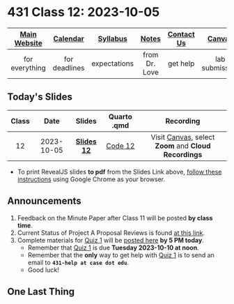 # 431 Class 12: 2023-10-05

[Main Website](https://thomaselove.github.io/431-2023/) | [Calendar](https://thomaselove.github.io/431-2023/calendar.html) | [Syllabus](https://thomaselove.github.io/431-syllabus-2023/) | [Notes](https://thomaselove.github.io/431-notes/) | [Contact Us](https://thomaselove.github.io/431-2023/contact.html) | [Canvas](https://canvas.case.edu) | [Data and Code](https://github.com/THOMASELOVE/431-data)
:-----------: | :--------------: | :----------: | :---------: | :-------------: | :-----------: | :------------:
for everything | for deadlines | expectations | from Dr. Love | get help | lab submission | for downloads

## Today's Slides

Class | Date | Slides | Quarto .qmd | Recording
:---: | :--------: | :------: | :------: | :-------------:
12 | 2023-10-05 | **[Slides 12](https://thomaselove.github.io/431-slides-2023/class12.html)** | [Code 12](https://thomaselove.github.io/431-slides-2023/class12.qmd) | Visit [Canvas](https://canvas.case.edu/), select **Zoom** and **Cloud Recordings**

- To print RevealJS slides **to pdf** from the Slides Link above, [follow these instructions](https://quarto.org/docs/presentations/revealjs/presenting.html#print-to-pdf) using Google Chrome as your browser.

## Announcements

1. Feedback on the Minute Paper after Class 11 will be posted **by class time**.
2. Current Status of Project A Proposal Reviews is found [at this link](https://github.com/THOMASELOVE/431-classes-2023/blob/main/projA/projectA_proposal.md).
3. Complete materials for [Quiz 1](https://github.com/THOMASELOVE/431-quizzes-2023/tree/main/quiz1) will be [posted here](https://github.com/THOMASELOVE/431-quizzes-2023/tree/main/quiz1) **by 5 PM today**.
    - Remember that [Quiz 1](https://github.com/THOMASELOVE/431-quizzes-2023/tree/main/quiz1) is due **Tuesday 2023-10-10 at noon**.
    - Remember that the **only** way to get help with [Quiz 1](https://github.com/THOMASELOVE/431-quizzes-2023/tree/main/quiz1) is to send an email to **`431-help at case dot edu`**.
    - Good luck!

## One Last Thing

